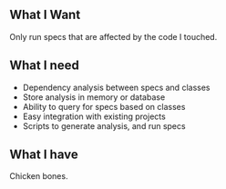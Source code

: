 ## What I Want
Only run specs that are affected by the code I touched.

## What I need
- Dependency analysis between specs and classes
- Store analysis in memory or database
- Ability to query for specs based on classes
- Easy integration with existing projects
- Scripts to generate analysis, and run specs

## What I have
Chicken bones.
